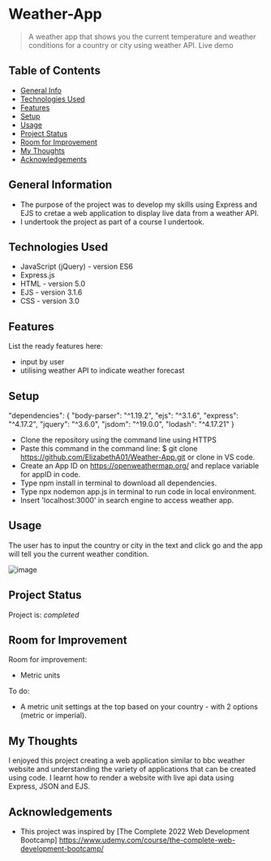 # Weather-App

> A weather app that shows you the current temperature and weather conditions for a country or city using weather API. 
> Live demo 

## Table of Contents
* [General Info](#general-information)
* [Technologies Used](#technologies-used)
* [Features](#features)
* [Setup](#setup)
* [Usage](#usage)
* [Project Status](#project-status)
* [Room for Improvement](#room-for-improvement)
* [My Thoughts](#my-thoughts)
* [Acknowledgements](#acknowledgements)


## General Information
- The purpose of the project was to develop my skills using Express and EJS to cretae a web application to display live data from a weather API. 
- I undertook the project as part of a course I undertook.

## Technologies Used
- JavaScript (jQuery) - version ES6 
- Express.js
- HTML - version 5.0
- EJS - version 3.1.6
- CSS - version 3.0


## Features
List the ready features here:
- input by user
- utilising weather API to indicate weather forecast


## Setup
"dependencies": {
    "body-parser": "^1.19.2",
    "ejs": "^3.1.6",
    "express": "^4.17.2",
    "jquery": "^3.6.0",
    "jsdom": "^19.0.0",
    "lodash": "^4.17.21"
  }

- Clone the repository using the command line using HTTPS
- Paste this command in the command line: $ git clone https://github.com/ElizabethA01/Weather-App.git or clone in VS code. 
- Create an App ID on https://openweathermap.org/ and replace variable for appID in code.
- Type npm install in terminal to download all dependencies.
- Type npx nodemon app.js in terminal to run code in local environment.
- Insert 'localhost:3000' in search engine to access weather app.


## Usage
The user has to input the country or city in the text and click go and the app will tell you the current weather condition. 

![image](https://user-images.githubusercontent.com/91877366/188286923-b556e8fc-0b34-462f-b333-59b108533e60.png)


## Project Status
Project is: _completed_


## Room for Improvement
Room for improvement:
- Metric units 

To do:
- A metric unit settings at the top based on your country - with 2 options (metric or imperial). 


## My Thoughts
I enjoyed this project creating a web application similar to bbc weather website and understanding the variety of applications that can be created using code. I learnt how to render a website with live api data using Express, JSON and EJS. 


## Acknowledgements
- This project was inspired by [The Complete 2022 Web Development Bootcamp] https://www.udemy.com/course/the-complete-web-development-bootcamp/

